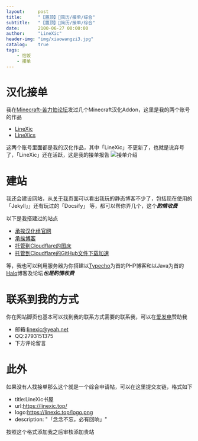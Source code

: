 ```yaml
---
layout:     post
title:      "【置顶】🐷简历/接单/综合"
subtitle:   "【置顶】🐷简历/接单/综合"
date:       2100-06-27 00:00:00
author:     "LineXic"
header-img: "img/xiaowangzi3.jpg"
catalog:    true
tags:
    - 恰饭
    - 接单
---
```


# 汉化接单
我在[Minecraft-苦力怕论坛](https://klpbbs.com/?fromuid=1114580)发过几个Minecraft汉化Addon，这里是我的两个账号的作品

- [LineXic](https://klpbbs.com/?1114580)
- [LineXics](https://klpbbs.com/?686976)

这两个账号里面都是我的汉化作品，其中「LineXic」不更新了，也就是说弃号了，「LineXic」还在活跃，这是我的接单报告
![接单介绍](https://pic.imgdb.cn/item/64be052c1ddac507cc91f877.jpg)

# 建站
我还会建设网站，从[关于我](https://linexic.top/about)页面可以看出我玩的静态博客不少了，包括现在使用的「Jekyll」」还有玩过的「Docsify」
等，都可以帮你弄几个，这个***酌情收费***

以下是我搭建过的站点

- [承挨汉化组官网](https://chengai77a6b.top/)
- [承挨博客](https://blog.chengai77a6b.top)
- [托管到Cloudflare的图床](https://img.linexic.top/)
- [托管到Cloudflare的GitHub文件下载加速](http://gh.linexic.top/)

等，我也可以利用服务器为你搭建以[Typecho](https://typecho.org)为首的PHP博客和以Java为首的[Halo](http://halo.run/)博客及论坛***也是酌情收费***
  
# 联系到我的方式
你在网站脚页也基本可以找到我的联系方式需要的联系我，可以在[爱发电](http://afdian.net/a/LineXic)赞助我
- 邮箱:linexic@yeah.net
- QQ:2793151375
- 下方评论留言

# 此外
如果没有人找接单那么这个就是一个综合申请帖，可以在这里提交友链，格式如下

- title:LineXic书屋
- url:https://linexic.top/
- logo:https://linexic.top/logo.png
- description: "「念念不忘，必有回响」"

按照这个格式添加我之后审核添加贵站

